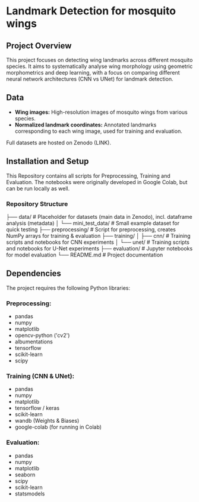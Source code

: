 # Landmark Detection for mosquito wings

## Project Overview
This project focuses on detecting wing landmarks across different mosquito species.
It aims to systematically analyse wing morphology using geometric morphometrics and deep learning, with a focus on comparing different neural network architectures (CNN vs UNet) for landmark detection.

## Data
- **Wing images:** High-resolution images of mosquito wings from various species.
- **Normalized landmark coordinates:** Annotated landmarks corresponding to each wing image, used for training and evaluation.

Full datasets are hosted on Zenodo (LINK).

## Installation and Setup
This Repository contains all scripts for Preprocessing, Training and Evaluation.
The notebooks were originally developed in Google Colab, but can be run locally as well.

### Repository Structure
├── data/ # Placeholder for datasets (main data in Zenodo), incl. dataframe analysis (metadata)
│ └── mini_test_data/ # Small example dataset for quick testing
├── preprocessing/ # Script for preprocessing, creates NumPy arrays for training & evaluation
├── training/
│ ├── cnn/ # Training scripts and notebooks for CNN experiments
│ └── unet/ # Training scripts and notebooks for U-Net experiments
├── evaluation/ # Jupyter notebooks for model evaluation
└── README.md # Project documentation
## Dependencies
The project requires the following Python libraries:

### Preprocessing:
- pandas
- numpy
- matplotlib
- opencv-python ('cv2')
- albumentations
- tensorflow
- scikit-learn
- scipy

### Training (CNN & UNet):
- pandas
- numpy
- matplotlib
- tensorflow / keras
- scikit-learn
- wandb (Weights & Biases)
- google-colab (for running in Colab)

### Evaluation:
- pandas
- numpy
- matplotlib
- seaborn
- scipy
- scikit-learn
- statsmodels

